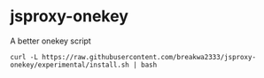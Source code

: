 # jsproxy-onekey
A better onekey script
```
curl -L https://raw.githubusercontent.com/breakwa2333/jsproxy-onekey/experimental/install.sh | bash
```
